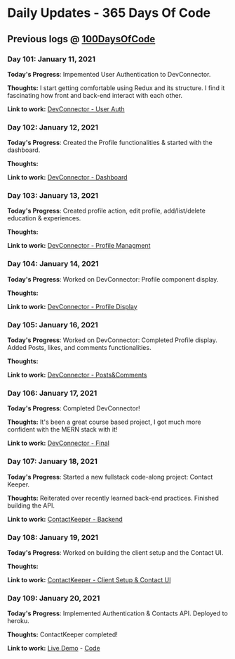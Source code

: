 # Daily Updates - 365 Days Of Code

## Previous logs @ [100DaysOfCode](https://github.com/guarmo/100-days-of-code)

### Day 101: January 11, 2021

**Today's Progress**: Impemented User Authentication to DevConnector. 

**Thoughts:** I start getting comfortable using Redux and its structure. I find it fascinating how front and back-end interact with each other.

**Link to work:** [DevConnector - User Auth](https://bit.ly/3i5Ra1y)

### Day 102: January 12, 2021

**Today's Progress**: Created the Profile functionalities & started with the dashboard. 

**Thoughts:** 

**Link to work:** [DevConnector - Dashboard](https://bit.ly/2K6Y1ej)

### Day 103: January 13, 2021

**Today's Progress**: Created profile action, edit profile, add/list/delete education & experiences. 

**Thoughts:** 

**Link to work:** [DevConnector - Profile Managment](https://bit.ly/2MRRnJU)

### Day 104: January 14, 2021

**Today's Progress**: Worked on DevConnector: Profile component display.

**Thoughts:** 

**Link to work:** [DevConnector - Profile Display](https://bit.ly/3ieRNpf)

### Day 105: January 16, 2021

**Today's Progress**: Worked on DevConnector: Completed Profile display. Added Posts, likes, and comments functionalities.

**Thoughts:** 

**Link to work:** [DevConnector - Posts&Comments](https://bit.ly/3oR6r8F)

### Day 106: January 17, 2021

**Today's Progress**: Completed DevConnector! 

**Thoughts:** It's been a great course based project, I got much more confident with the MERN stack with it!

**Link to work:** [DevConnector - Final](https://bit.ly/3sBwmDF)

### Day 107: January 18, 2021

**Today's Progress**: Started a new fullstack code-along project: Contact Keeper.

**Thoughts:** Reiterated over recently learned back-end practices. Finished building the API.

**Link to work:** [ContactKeeper - Backend](https://bit.ly/3nTaUqo)

### Day 108: January 19, 2021

**Today's Progress**: Worked on building the client setup and the Contact UI.

**Thoughts:** 

**Link to work:** [ContactKeeper - Client Setup & Contact UI](https://bit.ly/3izLMUA)

### Day 109: January 20, 2021

**Today's Progress**: Implemented Authentication & Contacts API. Deployed to heroku. 

**Thoughts:** ContactKeeper completed! 

**Link to work:** [Live Demo](https://bit.ly/360cX5J) - [Code](https://bit.ly/3sEtmXg)

